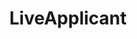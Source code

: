 ---
layout: post
title: LiveApplicant
site: http://www.liveapplicant.com/
image: http://files.tnyu.org/projects/liveapplicant.png
creator:
  - name: Michael Lisovetsky
    school: NYU
    twitter: 
    eboard: false
    current: false
launchdate:
demodays: March 2014
---